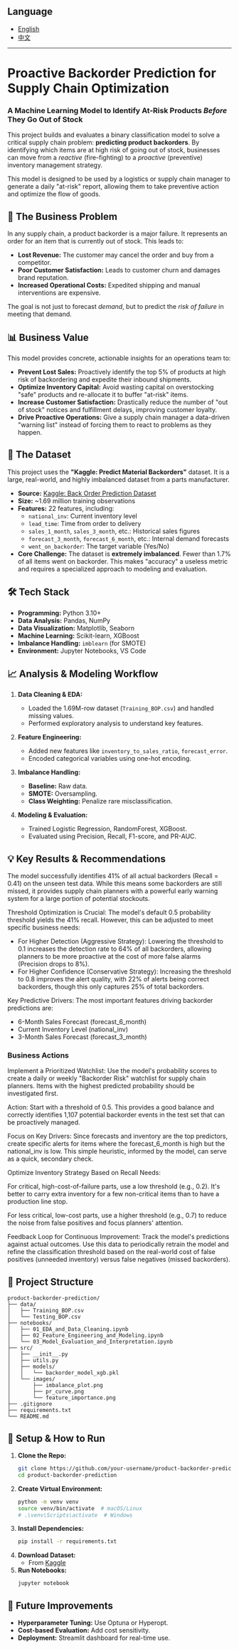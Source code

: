 ## Language
- [English](README.md)
- [中文](README_zh.md)

---
# Proactive Backorder Prediction for Supply Chain Optimization

### A Machine Learning Model to Identify At-Risk Products *Before* They Go Out of Stock

This project builds and evaluates a binary classification model to solve a critical supply chain problem: **predicting product backorders**. By identifying which items are at high risk of going out of stock, businesses can move from a *reactive* (fire-fighting) to a *proactive* (preventive) inventory management strategy.

This model is designed to be used by a logistics or supply chain manager to generate a daily "at-risk" report, allowing them to take preventive action and optimize the flow of goods.

## 🚀 The Business Problem

In any supply chain, a product backorder is a major failure. It represents an order for an item that is currently out of stock. This leads to:

* **Lost Revenue:** The customer may cancel the order and buy from a competitor.
* **Poor Customer Satisfaction:** Leads to customer churn and damages brand reputation.
* **Increased Operational Costs:** Expedited shipping and manual interventions are expensive.

The goal is not just to forecast *demand*, but to predict the *risk of failure* in meeting that demand.

## 📊 Business Value

This model provides concrete, actionable insights for an operations team to:

* **Prevent Lost Sales:** Proactively identify the top 5% of products at high risk of backordering and expedite their inbound shipments.
* **Optimize Inventory Capital:** Avoid wasting capital on overstocking "safe" products and re-allocate it to buffer "at-risk" items.
* **Increase Customer Satisfaction:** Drastically reduce the number of "out of stock" notices and fulfillment delays, improving customer loyalty.
* **Drive Proactive Operations:** Give a supply chain manager a data-driven "warning list" instead of forcing them to react to problems as they happen.

## 💾 The Dataset

This project uses the **"Kaggle: Predict Material Backorders"** dataset. It is a large, real-world, and highly imbalanced dataset from a parts manufacturer.

* **Source:** [Kaggle: Back Order Prediction Dataset](https://www.kaggle.com/datasets/gowthammiryala/back-order-prediction-dataset)
* **Size:** ~1.69 million training observations
* **Features:** 22 features, including:
    * `national_inv`: Current inventory level
    * `lead_time`: Time from order to delivery
    * `sales_1_month`, `sales_3_month`, etc.: Historical sales figures
    * `forecast_3_month`, `forecast_6_month`, etc.: Internal demand forecasts
    * `went_on_backorder`: The target variable (Yes/No)
* **Core Challenge:** The dataset is **extremely imbalanced**. Fewer than 1.7% of all items went on backorder. This makes "accuracy" a useless metric and requires a specialized approach to modeling and evaluation.

## 🛠️ Tech Stack

* **Programming:** Python 3.10+
* **Data Analysis:** Pandas, NumPy
* **Data Visualization:** Matplotlib, Seaborn
* **Machine Learning:** Scikit-learn, XGBoost
* **Imbalance Handling:** `imblearn` (for SMOTE)
* **Environment:** Jupyter Notebooks, VS Code

## 📈 Analysis & Modeling Workflow

1.  **Data Cleaning & EDA:**
    * Loaded the 1.69M-row dataset (`Training_BOP.csv`) and handled missing values.
    * Performed exploratory analysis to understand key features.

2.  **Feature Engineering:**
    * Added new features like `inventory_to_sales_ratio`, `forecast_error`.
    * Encoded categorical variables using one-hot encoding.

3.  **Imbalance Handling:**
    * **Baseline:** Raw data.
    * **SMOTE:** Oversampling.
    * **Class Weighting:** Penalize rare misclassification.

4.  **Modeling & Evaluation:**
    * Trained Logistic Regression, RandomForest, XGBoost.
    * Evaluated using Precision, Recall, F1-score, and PR-AUC.

## 💡 Key Results & Recommendations

The model successfully identifies 41% of all actual backorders (Recall = 0.41) on the unseen test data. While this means some backorders are still missed, it provides supply chain planners with a powerful early warning system for a large portion of potential stockouts.

Threshold Optimization is Crucial: The model's default 0.5 probability threshold yields the 41% recall. However, this can be adjusted to meet specific business needs:

- For Higher Detection (Aggressive Strategy): Lowering the threshold to 0.1 increases the detection rate to 64% of all backorders, allowing planners to be more proactive at the cost of more false alarms (Precision drops to 8%).
- For Higher Confidence (Conservative Strategy): Increasing the threshold to 0.8 improves the alert quality, with 22% of alerts being correct backorders, though this only captures 25% of total backorders.

Key Predictive Drivers: The most important features driving backorder predictions are:
- 6-Month Sales Forecast (forecast_6_month)
- Current Inventory Level (national_inv)
- 3-Month Sales Forecast (forecast_3_month)

### **Business Actions**

Implement a Prioritized Watchlist: Use the model's probability scores to create a daily or weekly "Backorder Risk" watchlist for supply chain planners. Items with the highest predicted probability should be investigated first.

Action: Start with a threshold of 0.5. This provides a good balance and correctly identifies 1,107 potential backorder events in the test set that can be proactively managed.

Focus on Key Drivers: Since forecasts and inventory are the top predictors, create specific alerts for items where the forecast_6_month is high but the national_inv is low. This simple heuristic, informed by the model, can serve as a quick, secondary check.

Optimize Inventory Strategy Based on Recall Needs:

For critical, high-cost-of-failure parts, use a low threshold (e.g., 0.2). It's better to carry extra inventory for a few non-critical items than to have a production line stop.

For less critical, low-cost parts, use a higher threshold (e.g., 0.7) to reduce the noise from false positives and focus planners' attention.

Feedback Loop for Continuous Improvement: Track the model's predictions against actual outcomes. Use this data to periodically retrain the model and refine the classification threshold based on the real-world cost of false positives (unneeded inventory) versus false negatives (missed backorders).

## 📁 Project Structure

```
product-backorder-prediction/
├── data/
│   ├── Training_BOP.csv
│   └── Testing_BOP.csv
├── notebooks/
│   ├── 01_EDA_and_Data_Cleaning.ipynb
│   ├── 02_Feature_Engineering_and_Modeling.ipynb
│   └── 03_Model_Evaluation_and_Interpretation.ipynb
├── src/
│   ├── __init__.py
│   ├── utils.py
│   ├── models/
│   │   └── backorder_model_xgb.pkl
│   └── images/
│       ├── imbalance_plot.png
│       ├── pr_curve.png
│       └── feature_importance.png
├── .gitignore
├── requirements.txt
└── README.md
```

## 🔌 Setup & How to Run

1. **Clone the Repo:**
    ```bash
    git clone https://github.com/your-username/product-backorder-prediction.git
    cd product-backorder-prediction
    ```
2. **Create Virtual Environment:**
    ```bash
    python -m venv venv
    source venv/bin/activate  # macOS/Linux
    # .\venv\Scripts\activate  # Windows
    ```
3. **Install Dependencies:**
    ```bash
    pip install -r requirements.txt
    ```
4. **Download Dataset:**
    * From [Kaggle](https://www.kaggle.com/datasets/gowthammiryala/back-order-prediction-dataset)
5. **Run Notebooks:**
    ```bash
    jupyter notebook
    ```

## 🚀 Future Improvements

* **Hyperparameter Tuning:** Use Optuna or Hyperopt.  
* **Cost-based Evaluation:** Add cost sensitivity.  
* **Deployment:** Streamlit dashboard for real-time use.
